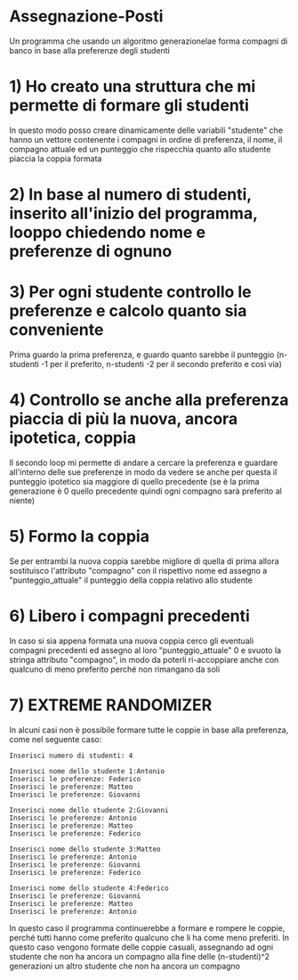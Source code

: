 # Assegnazione-Posti
Un programma che usando un algoritmo generazionelae forma compagni di banco in base alla preferenze degli studenti

# 1) Ho creato una struttura che mi permette di formare gli studenti
In questo modo posso creare dinamicamente delle variabili "studente" che hanno un vettore contenente i compagni in ordine di preferenza, il nome, il compagno attuale ed un punteggio che rispecchia quanto allo studente piaccia la coppia formata

# 2) In base al numero di studenti, inserito all'inizio del programma, looppo chiedendo nome e preferenze di ognuno

# 3) Per ogni studente controllo le preferenze e calcolo quanto sia conveniente
Prima guardo la prima preferenza, e guardo quanto sarebbe il punteggio (n-studenti -1 per il preferito, n-studenti -2 per il secondo preferito e così via)

# 4) Controllo se anche alla preferenza piaccia di più la nuova, ancora ipotetica, coppia
Il secondo loop mi permette di andare a cercare la preferenza e guardare all'interno delle sue preferenze in modo da vedere se anche per questa il punteggio ipotetico sia maggiore di quello precedente (se è la prima generazione è 0 quello precedente quindi ogni compagno sarà preferito al niente)

# 5) Formo la coppia
Se per entrambi la nuova coppia sarebbe migliore di quella di prima allora sostituisco l'attributo "compagno" con il rispettivo nome ed assegno a "punteggio_attuale" il punteggio della coppia relativo allo studente

# 6) Libero i compagni precedenti
In caso si sia appena formata una nuova coppia cerco gli eventuali compagni precedenti ed assegno al loro "punteggio_attuale" 0 e svuoto la stringa attributo "compagno", in modo da poterli ri-accoppiare anche con qualcuno di meno preferito perché non rimangano da soli

# 7) EXTREME RANDOMIZER
In alcuni casi non è possibile formare tutte le coppie in base alla preferenza, come nel seguente caso: 
```
Inserisci numero di studenti: 4      

Inserisci nome dello studente 1:Antonio
Inserisci le preferenze: Federico 
Inserisci le preferenze: Matteo
Inserisci le preferenze: Giovanni

Inserisci nome dello studente 2:Giovanni
Inserisci le preferenze: Antonio
Inserisci le preferenze: Matteo
Inserisci le preferenze: Federico

Inserisci nome dello studente 3:Matteo
Inserisci le preferenze: Antonio
Inserisci le preferenze: Giovanni
Inserisci le preferenze: Federico

Inserisci nome dello studente 4:Federico
Inserisci le preferenze: Giovanni
Inserisci le preferenze: Matteo
Inserisci le preferenze: Antonio
```
In questo caso il programma continuerebbe a formare e rompere le coppie, perché tutti hanno come preferito qualcuno che li ha come meno preferiti. In questo caso vengono formate delle coppie casuali, assegnando ad ogni studente che non ha ancora un compagno alla fine delle (n-studenti)^2 generazioni un altro studente che non ha ancora un compagno

